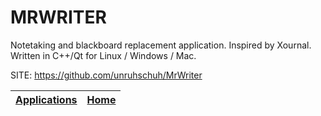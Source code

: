 # MRWRITER

 Notetaking and blackboard replacement application. Inspired by Xournal. Written in C++/Qt for Linux / Windows / Mac.

 SITE: https://github.com/unruhschuh/MrWriter

 | [Applications](https://portable-linux-apps.github.io/apps.html) | [Home](https://portable-linux-apps.github.io)
 | --- | --- |
